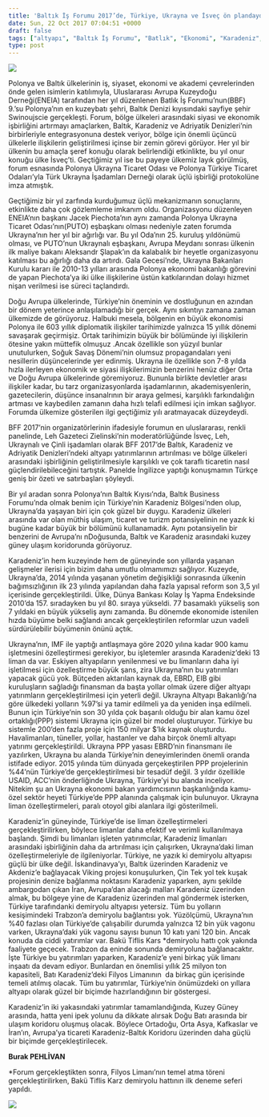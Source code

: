 ```yaml
---
title: 'Baltık İş Forumu 2017’de, Türkiye, Ukrayna ve İsveç ön plandaydı'
date: Sun, 22 Oct 2017 07:04:51 +0000
draft: false
tags: ["altyapı", "Baltık İş Forumu", "Batlık", "Ekonomi", "Karadeniz", "liman", "Polonya", "Ukrayna", "Ukrayna Dış İlişkileri", "Uluslarası İlişkiler"]
type: post
---
```


![](http://burakpehlivan.org/wp-content/uploads/2017/10/21992914_1396053777130842_75536010978945261_o-4.jpg)




Polonya ve Baltık ülkelerinin iş, siyaset, ekonomi ve akademi çevrelerinden önde gelen isimlerin katılımıyla, Uluslararası Avrupa Kuzeydoğu Derneği(ENEIA) tarafından her yıl düzenlenen Batlık İş Forumu’nun(BBF) 9.’su Polonya’nın en kuzeybatı şehri, Baltık Denizi kıyısındaki sayfiye şehir Swinoujscie gerçekleşti. Forum, bölge ülkeleri arasındaki siyasi ve ekonomik işbirliğini artırmayı amaçlarken, Baltık, Karadeniz ve Adriyatik Denizleri’nin birbirleriyle entegrasyonuna destek veriyor, bölge için önemli üçüncü ülkelerle ilişkilerin geliştirilmesi içinse bir zemin görevi görüyor. Her yıl bir ülkenin bu amaçla şeref konuğu olarak belirlendiği etkinlikte, bu yıl onur konuğu ülke İsveç’ti. Geçtiğimiz yıl ise bu payeye ülkemiz layık görülmüş, forum esnasında Polonya Ukrayna Ticaret Odası ve Polonya Türkiye Ticaret Odaları’yla Türk Ukrayna İşadamları Derneği olarak üçlü işbirliği protokolüne imza atmıştık.




Geçtiğimiz bir yıl zarfında kurduğumuz üçlü mekanizmanın sonuçlarını, etkinlikte daha çok gözlemleme imkanım oldu. Organizasyonu düzenleyen ENEIA’nın başkanı Jacek Piechota’nın aynı zamanda Polonya Ukrayna Ticaret Odası’nın(PUTO) eşbaşkanı olması nedeniyle zaten forumda Ukrayna’nın her yıl bir ağırlığı var. Bu yıl Oda’nın 25. kuruluş yıldönümü olması, ve PUTO’nun Ukraynalı eşbaşkanı, Avrupa Meydanı sonrası ülkenin ilk maliye bakanı Aleksandr Şlapak’ın da kalabalık bir heyetle organizasyonu katılması bu ağırlığı daha da artırdı. Gala Gecesi’nde, Ukrayna Bakanları Kurulu kararı ile 2010-13 yılları arasında Polonya ekonomi bakanlığı görevini de yapan Piechota’ya iki ülke ilişkilerine üstün katkılarından dolayı hizmet nişan verilmesi ise süreci taçlandırdı.




Doğu Avrupa ülkelerinde, Türkiye’nin öneminin ve dostluğunun en azından bir dönem yeterince anlaşılamadığı bir gerçek. Aynı sıkıntıyı zamana zaman ülkemizde de görüyoruz. Halbuki mesela, bölgenin en büyük ekonomisi Polonya ile 603 yıllık diplomatik ilişkiler tarihimizde yalnızca 15 yıllık dönemi savaşarak geçirmişiz. Ortak tarihimizin büyük bir bölümünde iyi ilişkilerin ötesine yakın müttefik olmuşuz .Ancak özellikle son yüzyıl bunlar unutulurken, Soğuk Savaş Dönemi’nin olumsuz propagandaları yeni nesillerin düşüncelerinde yer edinmiş. Ukrayna ile özellikle son 7-8 yılda hızla ilerleyen ekonomik ve siyasi ilişkilerimizin benzerini henüz diğer Orta ve Doğu Avrupa ülkelerinde göremiyoruz. Bununla birlikte devletler arası ilişkiler kadar, bu tarz organizasyonlarda işadamlarının, akademisyenlerin, gazetecilerin, düşünce insanalrının bir araya gelmesi, karşılıklı farkındalığın artması ve kaybedilen zamanın daha hızlı telafi edilmesi için imkan sağlıyor. Forumda ülkemize gösterilen ilgi geçtiğimiz yılı aratmayacak düzeydeydi.




BFF 2017’nin organizatörlerinin ifadesiyle forumun en uluslararası, renkli panelinde, Leh Gazeteci Zielinski’nin moderatörlüğünde İsveç, Leh, Ukraynalı ve Çinli işadamları olarak BFF 2017’de Baltık, Karadeniz ve Adriyatik Denizleri’ndeki altyapı yatırımlarının artırılması ve bölge ülkeleri arasındaki işbirliğinin geliştirilmesiyle karşılıklı ve çok taraflı ticaretin nasıl güçlendirilebileceğini tartıştık. Panelde İngilizce yaptığı konuşmamın Türkçe geniş bir özeti ve satırbaşları şöyleydi.




Bir yıl aradan sonra Polonya’nın Baltık Kıyısı’nda, Baltık Business Forumu’nda olmak benim için Türkiye’nin Karadeniz Bölgesi’nden olup, Ukrayna’da yaşayan biri için çok güzel bir duygu. Karadeniz ülkeleri arasında var olan müthiş ulaşım, ticaret ve turizm potansiyelinin ne yazık ki bugüne kadar büyük bir bölümünü kullanamadık. Aynı potansiyelin bir benzerini de Avrupa’nı nDoğusunda, Baltık ve Karadeniz arasındaki kuzey güney ulaşım koridorunda görüyoruz.




Karadeniz’in hem kuzeyinde hem de güneyinde son yıllarda yaşanan gelişmeler ilerisi için bizim daha umutlu olmamımızı sağlıyor. Kuzeyde, Ukrayna’da, 2014 yılında yaşanan yönetim değişikliği sonrasında ülkenin bağımsızlığının ilk 23 yılında yapılandan daha fazla yapısal reform son 3,5 yıl içerisinde gerçekleştirildi. Ülke, Dünya Bankası Kolay İş Yapma Endeksinde 2010’da 157. sıradayken bu yıl 80. sıraya yükseldi. 77 basamaklı yükseliş son 7 yıldaki en büyük yükseliş aynı zamanda. Bu dönemde ekonomide istenilen hızda büyüme belki sağlandı ancak gerçekleştirilen reformlar uzun vadeli sürdürülebilir büyümenin önünü açtık.




Ukrayna’nın, IMF ile yaptığı antlaşmaya göre 2020 yılına kadar 900 kamu işletmesini özelleştirmesi gerekiyor, bu işletemler arasında Karadeniz’deki 13 liman da var. Eskiyen altyapıların yenilenmesi ve bu limanların daha iyi işletilmesi için özelleştirme büyük şans, zira Ukrayna’nın bu yatırımları yapacak gücü yok. Bütçeden aktarılan kaynak da, EBRD, EIB gibi kuruluşların sağladığı finansman da başta yollar olmak üzere diğer altyapı yatırımların gerçekleştirilmesi için yeterli değil. Ukrayna Altyapı Bakanlığı’na göre ülkedeki yolların %97’si ya tamir edilmeli ya da yeniden inşa edilmeli. Bunun için Türkiye’nin son 30 yılda çok başarılı olduğu bir alan kamu özel ortaklığı(PPP) sistemi Ukrayna için güzel bir model oluşturuyor. Türkiye bu sistemle 200’den fazla proje için 150 milyar $’lık kaynak oluşturdu. Havalimanları, tüneller, yollar, hastanler ve daha birçok önemli altyapı yatırımı gerçekleştirildi. Ukrayna PPP yasası EBRD’nin finansmanı ile yazılırken, Ukrayna bu alanda Türkiye’nin deneyimlerinden önemli oranda istifade ediyor. 2015 yılında tüm dünyada gerçekeştirilen PPP projelerinin %44’nün Türkiye’de gerçekleştirilmesi bir tesadüf değil. 3 yıldır özellikle USAID, ACC’nin önderliğinde Ukrayna, Türkiye’yi bu alanda inceliyor. Nitekim şu an Ukrayna ekonomi bakan yardımcısının başkanlığında kamu-özel sektör heyeti Türkiye’de PPP alanında çalışmak için bulunuyor. Ukrayna liman özelleştirmeleri, paralı otoyol gibi alanlara ilgi gösterilmeli.




Karadeniz’in güneyinde, Türkiye’de ise liman özelleştirmeleri gerçekleştirilirken, böylece limanlar daha efektif ve verimli kullanılmaya başlandı. Şimdi bu limanları işleten yatırımcılar, Karadeniz limanları arasındaki işbirliğinin daha da artırılması için çalışırken, Ukrayna’daki liman özelleştirmeleriyle de ilgileniyorlar. Türkiye, ne yazık ki demiryolu altyapısı güçlü bir ülke değil.  İskandinavya’yı, Baltık üzerinden Karadeniz ve Akdeniz’e bağlayacak Viking projesi konuşulurken, Çin Tek yol tek kuşak projesinin denize bağlanma noktasını Karadeniz yaparken, aynı şekilde ambargodan çıkan İran, Avrupa’dan alacağı malları Karadeniz üzerinden almak, bu bölgeye yine de Karadeniz üzerinden mal göndermek isterken, Türkiye tarafındanki demiryolu altyapısı yetersiz. Tüm bu yolların kesişimindeki Trabzon’a demiryolu bağlantısı yok. Yüzölçümü, Ukrayna’nın %40 fazlası olan Türkiye’de çalışabilir durumda yalnızca 12 bin yük vagonu varken, Ukrayna’daki yük vagonu sayısı bunun 10 katı yani 120 bin. Ancak konuda da ciddi yatırımlar var. Bakü Tiflis Kars \*demiryolu hattı çok yakında faaliyete geçecek. Trabzon da eninde sonunda demiryoluna bağlanacaktır. İşte Türkiye bu yatırımları yaparken, Karadeniz’e yeni birkaç yük limanı inşaatı da devam ediyor. Bunlardan en önemlisi yıllık 25 milyon ton kapasiteli, Batı Karadeniz’deki Filyos Limanının  da birkaç gün içerisinde temeli atılmış olacak. Tüm bu yatırımlar, Türkiye’nin önümüzdeki on yıllara altyapı olarak güzel bir biçimde hazırlandığının bir göstergesi.




Karadeniz’in iki yakasındaki yatırımlar tamamlandığında, Kuzey Güney arasında, hatta yeni ipek yolunu da dikkate alırsak Doğu Batı arasında bir ulaşım koridoru oluşmuş olacak. Böylece Ortadoğu, Orta Asya, Kafkaslar ve İran’ın, Avrupa’ya ticareti Karadeniz-Baltık Koridoru üzerinden daha güçlü bir biçimde gerçekleştirilecek.




**Burak PEHLİVAN**




\*Forum gerçekleştikten sonra, Filyos Limanı’nın temel atma töreni gerçekleştirilirken, Bakü Tiflis Karz demiryolu hattının ilk deneme seferi yapıldı.


![](http://burakpehlivan.org/wp-content/uploads/2017/10/Screen-Shot-2017-10-05-at-19.07.38.png)